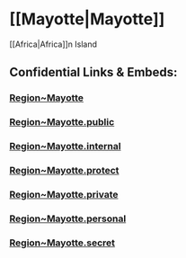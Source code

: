 # [[Mayotte|Mayotte]] 

[[Africa|Africa]]n Island 


## Confidential Links & Embeds: 

### [Region~Mayotte](/_Standards/Earth/Continent/Europe/Europe~West/France/regions~France/Region~Mayotte.md) 

### [Region~Mayotte.public](/_public/Earth/Continent/Europe/Europe~West/France/regions~France/Region~Mayotte.public.md) 

### [Region~Mayotte.internal](/_internal/Earth/Continent/Europe/Europe~West/France/regions~France/Region~Mayotte.internal.md) 

### [Region~Mayotte.protect](/_protect/Earth/Continent/Europe/Europe~West/France/regions~France/Region~Mayotte.protect.md) 

### [Region~Mayotte.private](/_private/Earth/Continent/Europe/Europe~West/France/regions~France/Region~Mayotte.private.md) 

### [Region~Mayotte.personal](/_personal/Earth/Continent/Europe/Europe~West/France/regions~France/Region~Mayotte.personal.md) 

### [Region~Mayotte.secret](/_secret/Earth/Continent/Europe/Europe~West/France/regions~France/Region~Mayotte.secret.md)

